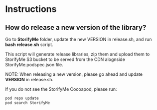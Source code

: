 #  Instructions

## How do release a new version of the library?

Go to **StorifyMe** folder, update the new VERSION in release.sh, and run **bash release.sh** script.

This script will generate release libraries, zip them and upload them to StorifyMe S3 bucket to be served from the CDN alognside StorifyMe.podspec.json file.

NOTE: When releasing a new version, please go ahead and update **VERSION** in release.sh.
 
If you do not see the StorifyMe Cocoapod, please run:

```bash
pod repo update
pod search StorifyMe
```